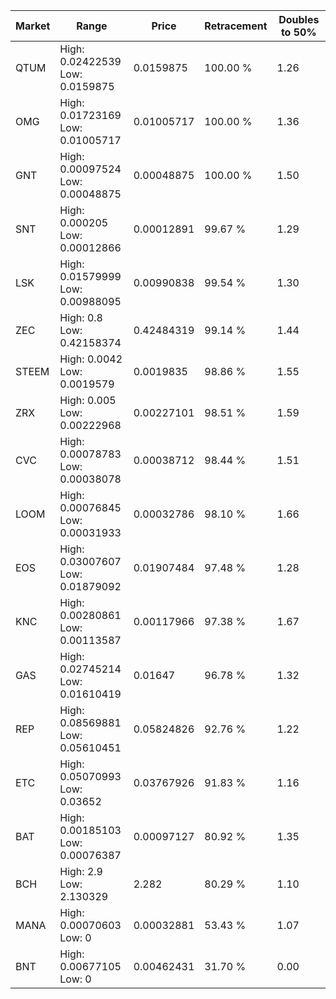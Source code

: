 | Market | Range | Price| Retracement | Doubles to 50% |
| --- | --- | --- | --- | --- |
| QTUM | High: 0.02422539<br />Low: 0.0159875 | 0.0159875 | 100.00 % | 1.26 |
| OMG | High: 0.01723169<br />Low: 0.01005717 | 0.01005717 | 100.00 % | 1.36 |
| GNT | High: 0.00097524<br />Low: 0.00048875 | 0.00048875 | 100.00 % | 1.50 |
| SNT | High: 0.000205<br />Low: 0.00012866 | 0.00012891 | 99.67 % | 1.29 |
| LSK | High: 0.01579999<br />Low: 0.00988095 | 0.00990838 | 99.54 % | 1.30 |
| ZEC | High: 0.8<br />Low: 0.42158374 | 0.42484319 | 99.14 % | 1.44 |
| STEEM | High: 0.0042<br />Low: 0.0019579 | 0.0019835 | 98.86 % | 1.55 |
| ZRX | High: 0.005<br />Low: 0.00222968 | 0.00227101 | 98.51 % | 1.59 |
| CVC | High: 0.00078783<br />Low: 0.00038078 | 0.00038712 | 98.44 % | 1.51 |
| LOOM | High: 0.00076845<br />Low: 0.00031933 | 0.00032786 | 98.10 % | 1.66 |
| EOS | High: 0.03007607<br />Low: 0.01879092 | 0.01907484 | 97.48 % | 1.28 |
| KNC | High: 0.00280861<br />Low: 0.00113587 | 0.00117966 | 97.38 % | 1.67 |
| GAS | High: 0.02745214<br />Low: 0.01610419 | 0.01647 | 96.78 % | 1.32 |
| REP | High: 0.08569881<br />Low: 0.05610451 | 0.05824826 | 92.76 % | 1.22 |
| ETC | High: 0.05070993<br />Low: 0.03652 | 0.03767926 | 91.83 % | 1.16 |
| BAT | High: 0.00185103<br />Low: 0.00076387 | 0.00097127 | 80.92 % | 1.35 |
| BCH | High: 2.9<br />Low: 2.130329 | 2.282 | 80.29 % | 1.10 |
| MANA | High: 0.00070603<br />Low: 0 | 0.00032881 | 53.43 % | 1.07 |
| BNT | High: 0.00677105<br />Low: 0 | 0.00462431 | 31.70 % | 0.00 |
